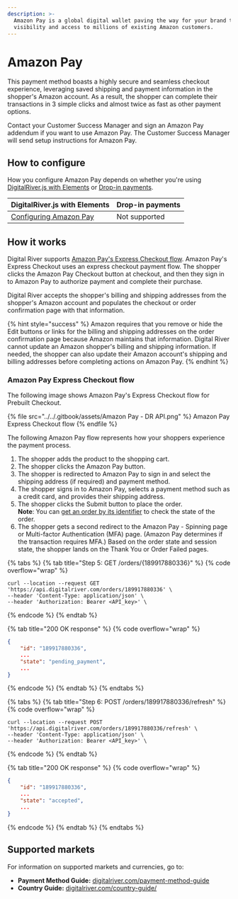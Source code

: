```yaml
---
description: >-
  Amazon Pay is a global digital wallet paving the way for your brand to gain
  visibility and access to millions of existing Amazon customers.
---
```


# Amazon Pay

This payment method boasts a highly secure and seamless checkout experience, leveraging saved shipping and payment information in the shopper's Amazon account. As a result, the shopper can complete their transactions in 3 simple clicks and almost twice as fast as other payment options.

Contact your Customer Success Manager and sign an Amazon Pay addendum if you want to use Amazon Pay. The Customer Success Manager will send setup instructions for Amazon Pay.

## How to configure

How you configure Amazon Pay depends on whether you're using [DigitalRiver.js with Elements](../payment-integrations-1/digitalriver.js/) or [Drop-in payments](../payment-integrations-1/drop-in/).

| DigitalRiver.js with Elements                                                                                 | Drop-in payments |
| ------------------------------------------------------------------------------------------------------------- | ---------------- |
| [Configuring Amazon Pay](../payment-integrations-1/digitalriver.js/payment-methods/configuring-amazon-pay.md) | Not supported    |

## How it works

Digital River supports [Amazon Pay's Express Checkout flow](amazon-pay.md#amazon-pay-express-checkout-flow). Amazon Pay's Express Checkout uses an express checkout payment flow. The shopper clicks the Amazon Pay Checkout button at checkout, and then they sign in to Amazon Pay to authorize payment and complete their purchase. &#x20;

Digital River accepts the shopper's billing and shipping addresses from the shopper's Amazon account and populates the checkout or order confirmation page with that information.&#x20;

{% hint style="success" %}
Amazon requires that you remove or hide the Edit buttons or links for the billing and shipping addresses on the order confirmation page because Amazon maintains that information. Digital River cannot update an Amazon shopper's billing and shipping information. If needed, the shopper can also update their Amazon account's shipping and billing addresses before completing actions on Amazon Pay.
{% endhint %}

### Amazon Pay Express Checkout flow

The following image shows Amazon Pay's Express Checkout flow for Prebuilt Checkout.

{% file src="../../.gitbook/assets/Amazon Pay - DR API.png" %}
Amazon Pay Express Checkout flow
{% endfile %}

The following Amazon Pay flow represents how your shoppers experience the payment process.

1. The shopper adds the product to the shopping cart.
2. The shopper clicks the Amazon Pay button.
3. The shopper is redirected to Amazon Pay to sign in and select the shipping address (if required) and payment method.
4. The shopper signs in to Amazon Pay, selects a payment method such as a credit card, and provides their shipping address.
5. The shopper clicks the Submit button to place the order. \
   **Note**: You can [get an order by its identifier](https://www.digitalriver.com/docs/digital-river-api-reference/#tag/Orders/operation/retrieveOrders) to check the state of the order.
6. The shopper gets a second redirect to the Amazon Pay - Spinning page or Multi-factor Authentication (MFA) page. (Amazon Pay determines if the transaction requires MFA.) Based on the order state and session state, the shopper lands on the Thank You or Order Failed pages.

{% tabs %}
{% tab title="Step 5: GET /orders/{189917880336}" %}
{% code overflow="wrap" %}
```http
curl --location --request GET 'https://api.digitalriver.com/orders/189917880336' \
--header 'Content-Type: application/json' \
--header 'Authorization: Bearer <API_key>' \
```
{% endcode %}
{% endtab %}

{% tab title="200 OK response" %}
{% code overflow="wrap" %}
```json
{
    "id": "189917880336",
    ...
    "state": "pending_payment",
    ...
}
```
{% endcode %}
{% endtab %}
{% endtabs %}

{% tabs %}
{% tab title="Step 6: POST /orders/189917880336/refresh" %}
{% code overflow="wrap" %}
```http
curl --location --request POST 'https://api.digitalriver.com/orders/189917880336/refresh' \
--header 'Content-Type: application/json' \
--header 'Authorization: Bearer <API_key>' \
```
{% endcode %}
{% endtab %}

{% tab title="200 OK response" %}
{% code overflow="wrap" %}
```json
{
    "id": "189917880336",
    ...
    "state": "accepted",
    ...
}
```
{% endcode %}
{% endtab %}
{% endtabs %}

## Supported markets

For information on supported markets and currencies, go to:

* **Payment Method Guide:** [digitalriver.com/payment-method-guide](https://www.digitalriver.com/payment-method/amazon-pay/)
* **Country Guide:** [digitalriver.com/country-guide/](https://www.digitalriver.com/country-guide/)
